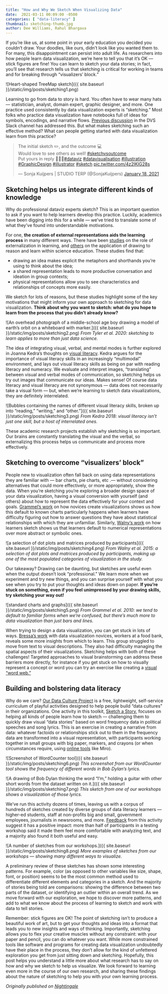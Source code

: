 ```yaml
---
title: "How and Why We Sketch When Visualizing Data"
date:  2021-03-11 00:09:00 -0500
categories: [ "data-literacy" ]
thumbnail: sketching-thumb.jpg
author: Dee Williams, Rahul Bhargava
---
```


If you’re like us, at some point in your early education you decided you couldn’t draw. Your doodles, like ours, didn’t look like you wanted them to. For many, this disappointment can persist into adult life. As researchers into how people learn data visualization, we’re here to tell you that it’s OK — stick figures are fine! You can learn to sketch your data stories; in fact, you’ll see that research tells us that sketching is critical for working in teams and for breaking through “visualizers’ block.”

![Heart-shaped TreeMap sketch]({{ site.baseurl }}/static/img/posts/sketching1.png)

Learning to go from data to story is hard. You often have to wear many hats — statistician, analyst, domain expert, graphic designer, and more. One practice used consistently by data visualization experts is “sketching.” Most folks who practice data visualization have notebooks full of ideas for symbols, encodings, and narrative flows. [Previous discussion](https://medium.com/nightingale/choosing-the-right-tools-for-data-visualization-4bab40f53cdc) in the DVS Slack channel has addressed this. But what makes sketching such an effective method? What can people getting started with data visualization learn from this practice?

<blockquote class="twitter-tweet"><p lang="en" dir="ltr">The initial sketch ✏️, and the outcome 💻<br>Would love to see others as well! <a href="https://twitter.com/hashtag/sketchvsoutcome?src=hash&amp;ref_src=twsrc%5Etfw">#sketchvsoutcome</a><br>Put yours in reply 👊🏼🤗<a href="https://twitter.com/hashtag/dataviz?src=hash&amp;ref_src=twsrc%5Etfw">#dataviz</a> <a href="https://twitter.com/hashtag/datavisualisation?src=hash&amp;ref_src=twsrc%5Etfw">#datavisualisation</a> <a href="https://twitter.com/hashtag/illustration?src=hash&amp;ref_src=twsrc%5Etfw">#illustration</a> <a href="https://twitter.com/hashtag/GraphicDesign?src=hash&amp;ref_src=twsrc%5Etfw">#GraphicDesign</a> <a href="https://twitter.com/hashtag/illustrator?src=hash&amp;ref_src=twsrc%5Etfw">#illustrator</a> <a href="https://twitter.com/hashtag/sketch?src=hash&amp;ref_src=twsrc%5Etfw">#sketch</a> <a href="https://t.co/4z2IKlG28s">pic.twitter.com/4z2IKlG28s</a></p>&mdash; Sonja Kuijpers | STUDIO TERP (@SonjaKuijpers) <a href="https://twitter.com/SonjaKuijpers/status/1351116614725472260?ref_src=twsrc%5Etfw">January 18, 2021</a></blockquote> <script async src="https://platform.twitter.com/widgets.js" charset="utf-8"></script>

## Sketching helps us integrate different kinds of knowledge

Why do professional dataviz experts sketch? This is an important question to ask if you want to help learners develop this practice. Luckily, academics have been digging into this for a while — we’ve tried to translate some of what they’ve found into understandable motivations.

For one, **the creation of external representations aids the learning process** in many different ways. There have been [studies](https://www.researchgate.net/publication/254003982_Externalisation_and_design) on the role of externalization in learning, and [others](https://doi.org/10.1002/tea.21590) on the application of drawing to reason and learn within science education. These studies find that:
* drawing an idea makes explicit the metaphors and shorthands you’re using to think about the idea;
* a shared representation leads to more productive conversation and ideation in group contexts;
* physical representations allow you to see characteristics and relationships of concepts more easily.

We sketch for lots of reasons, but these studies highlight some of the key motivations that might inform your own approach to sketching for data visualization. **Think about why you want to sketch: what do you hope to learn from the process that you didn’t already know?**

![An overhead photograph of a middle-school age boy drawing a model of earth’s orbit on a whiteboard with marker.]({{ site.baseurl }}/static/img/posts/sketching2.png)
*From Tyler et al. 2020: sketching to learn applies to more than just data science.*

The idea of integrating visual, verbal, and mental modes is further explored in Joanna Kedra’s thoughts on [visual literacy](https://www.tandfonline.com/doi/full/10.1080/1051144X.2018.1492234). Kedra argues for the importance of visual literacy skills in an increasingly “multimodal” environment, and lays out visual literacy skills as being on par with reading literacy and numeracy. We evaluate and interpret images, “translating” between visual and verbal modes of communication, so sketching helps us try out images that communicate our ideas. Makes sense! Of course data literacy and visual literacy are not synonymous — data does not necessarily take a visual form — but, when we’re learning to sketch data visualizations, they are definitely interrelated.

![Bubbles containing the names of different visual literacy skills, broken up into “reading,” “writing,” and “other.”]({{ site.baseurl }}/static/img/posts/sketching3.png)
*From Kedra 2018: visual literacy isn’t just one skill, but a host of interrelated ones.*

These academic research projects establish why sketching is so important. Our brains are constantly translating the visual and the verbal, so externalizing this process helps us communicate and process more effectively.

## Sketching to overcome “visualizers’ block”

People new to visualization often fall back on using data representations they are familiar with — bar charts, pie charts, etc .— without considering alternatives that could more effectively, or more appropriately, show the data. When you’re sketching you’re exploring a broader design space of your data visualization, having a visual conversion with yourself (and others) about how to represent the data effectively for your context and goals. [Grammel’s work](https://ieeexplore.ieee.org/document/5613431) on how novices create visualizations shows us how this default to known charts particularly happens when learners have difficulty figuring out how to answer questions they have about statistical relationships with which they are unfamiliar. Similarly, [Walny’s work](https://onlinelibrary.wiley.com/doi/full/10.1111/cgf.12635) on how learners sketch shows us that learners default to numerical representations over more abstract or symbolic ones.

![a selection of dot plots and matrices produced by participants]({{ site.baseurl }}/static/img/posts/sketching4.png)
*From Walny et al. 2015: a selection of dot plots and matrices produced by participants, making up one of the most populated categories of visualization in the study.*

Our takeaway? Drawing can be daunting, but sketches are useful even when the output doesn’t look “professional.” We learn more when we experiment and try new things, and you can surprise yourself with what you see when you try to put your thoughts and ideas down on paper. **If you’re stuck on something, even if you feel unimpressed by your drawing skills, try sketching your way out!**

![standard charts and graphs]({{ site.baseurl }}/static/img/posts/sketching5.png)
*From Grammel et al. 2010: we tend to default to familiar forms when we’re confused, but there’s much more to data visualization than just bars and lines.*

When trying to design a data visualization, you can get stuck in lots of ways. [Bressa’s work](https://www.tandfonline.com/doi/abs/10.1080/1051144X.2018.1492234?journalCode=rjvl20) with data visualization novices, workers at a food bank, reveals some more insights from which to learn. This group struggled to move from text to visual descriptions. They also had difficulty managing the spatial aspects of their visualizations. Sketching helps with both of these challenges! Targeted approaches to visual brainstorming can address these barriers more directly, for instance if you get stuck on how to visually represent a concept or word you can try an exercise like creating a [visual “word web.”](https://databasic.io/en/culture/make-word-webs)

## Building and bolstering data literacy

Why do we care? [Our Data Culture Project](https://databasic.io/en/culture) is a free, lightweight, self-service curriculum of playful activities designed to help people build “data cultures” in their organizations. One activity in this toolkit, [Sketch a Story](https://databasic.io/en/wordcounter/), focuses on helping all kinds of people learn how to sketch — challenging them to quickly draw visual “data stories” based on word frequency data in political speeches and song lyrics. This is an exercise in creating a narrative from data: whatever factoids or relationships stick out to them in the frequency data are transformed into a visual representation, with participants working together in small groups with big paper, markers, and crayons (or when circumstances require, using [online tools](https://medium.com/data-culture-group/sketching-together-online-87e44923fd52) like Miro).

![Screenshot of WordCounter tool]({{ site.baseurl }}/static/img/posts/sketching6.png)
*This screenshot from our WordCounter tool shows the frequency of different words in Bob Dylan’s lyrics.*

![A drawing of Bob Dylan thinking the word “I’m,” holding a guitar with other short words from the dataset written on it.]({{ site.baseurl }}/static/img/posts/sketching7.png)
*This sketch from one of our workshops shows a visualization of those lyrics.*

We’ve run this activity dozens of times, leaving us with a corpus of hundreds of sketches created by diverse groups of data literacy learners — higher-ed students, staff at non-profits big and small, government employees, journalists in newsrooms, and more. [Feedback](https://dam-prod.media.mit.edu/x/2018/01/11/D'Ignazio%20and%20Bhargava%20-%202016%20-%20DataBasic%20Design%20Principles,%20Tools%20and%20Activities.pdf) from this activity suggest it has a positive impact: more than half of participants in a testing workshop said it made them feel more comfortable with analyzing text, and a majority also found it both useful and easy.

![A number of sketches from our workshops.]({{ site.baseurl }}/static/img/posts/sketching8.png)
*More examples of sketches from our workshops — showing many different ways to visualize.*

A preliminary review of these sketches has shown some interesting patterns. For example, color (as opposed to other variables like size, shape, font, or position) seems to be the most common method used to differentiate different elements and categories in a sketch. And the majority of stories being told are comparisons: showing the difference between two parts of the dataset, or identifying an outlier within an overall trend. As we move forward with our exploration, we hope to discover more patterns, and add to what we know about the process of learning to sketch and work with data to tell stories.

Remember: stick figures are OK! The point of sketching isn’t to produce a beautiful work of art, but to get your thoughts and ideas into a format that leads you to new insights and ways of thinking. Importantly, sketching allows you to flex your creative muscles without any constraint: with your paper and pencil, you can do whatever you want. While more constrained tools like software and programs for creating data visualization undoubtedly have their place in the process, they don’t allow for the kind of unfettered exploration you get from just sitting down and sketching. Hopefully, this post helps you understand a little more about what research has to say on how and why we sketch to help us visualize. We look forward to learning even more in the course of our own research, and sharing these findings about the nature of sketching to help you with your own learning process.

*Originally published on [Nightingale](https://medium.com/nightingale/how-and-why-we-sketch-when-visualizing-data-d843e0ce8c74)*
